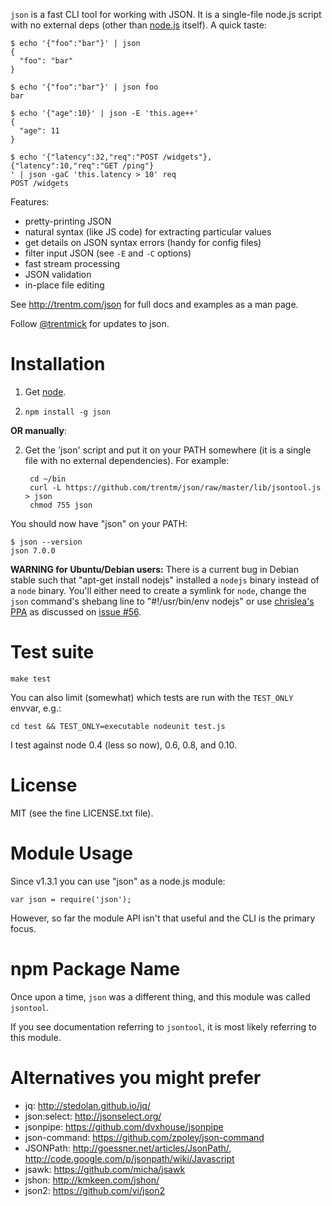 `json` is a fast CLI tool for working with JSON. It is a single-file node.js
script with no external deps (other than
[node.js](https://github.com/joyent/node) itself). A quick taste:

    $ echo '{"foo":"bar"}' | json
    {
      "foo": "bar"
    }

    $ echo '{"foo":"bar"}' | json foo
    bar

    $ echo '{"age":10}' | json -E 'this.age++'
    {
      "age": 11
    }

    $ echo '{"latency":32,"req":"POST /widgets"},
    {"latency":10,"req":"GET /ping"}
    ' | json -gaC 'this.latency > 10' req
    POST /widgets

Features:

- pretty-printing JSON
- natural syntax (like JS code) for extracting particular values
- get details on JSON syntax errors (handy for config files)
- filter input JSON (see `-E` and `-C` options)
- fast stream processing
- JSON validation
- in-place file editing

See <http://trentm.com/json> for full docs and examples as a man page.

Follow <a href="https://twitter.com/intent/user?screen_name=trentmick" target="_blank">@trentmick</a>
for updates to json.


# Installation

1. Get [node](http://nodejs.org).

2. `npm install -g json`

**OR manually**:

2. Get the 'json' script and put it on your PATH somewhere (it is a single file
   with no external dependencies). For example:

        cd ~/bin
        curl -L https://github.com/trentm/json/raw/master/lib/jsontool.js > json
        chmod 755 json

You should now have "json" on your PATH:

    $ json --version
    json 7.0.0


**WARNING for Ubuntu/Debian users:** There is a current bug in Debian stable
such that "apt-get install nodejs" installed a `nodejs` binary instead of a
`node` binary. You'll either need to create a symlink for `node`, change the
`json` command's shebang line to "#!/usr/bin/env nodejs" or use
[chrislea's PPA](https://launchpad.net/~chris-lea/+archive/node.js/) as
discussed on [issue #56](https://github.com/trentm/json/issues/56).


# Test suite

    make test

You can also limit (somewhat) which tests are run with the `TEST_ONLY` envvar,
e.g.:

    cd test && TEST_ONLY=executable nodeunit test.js

I test against node 0.4 (less so now), 0.6, 0.8, and 0.10.


# License

MIT (see the fine LICENSE.txt file).


# Module Usage

Since v1.3.1 you can use "json" as a node.js module:

    var json = require('json');

However, so far the module API isn't that useful and the CLI is the primary
focus.


# npm Package Name

Once upon a time, `json` was a different thing, and this module was
called `jsontool`.

If you see documentation referring to `jsontool`, it is most likely
referring to this module.


# Alternatives you might prefer

- jq: <http://stedolan.github.io/jq/>
- json:select: <http://jsonselect.org/>
- jsonpipe: <https://github.com/dvxhouse/jsonpipe>
- json-command: <https://github.com/zpoley/json-command>
- JSONPath: <http://goessner.net/articles/JsonPath/>, <http://code.google.com/p/jsonpath/wiki/Javascript>
- jsawk: <https://github.com/micha/jsawk>
- jshon: <http://kmkeen.com/jshon/>
- json2: <https://github.com/vi/json2>
